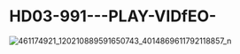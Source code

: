 # HD03-991---PLAY-VIDfEO- 
![461174921_120210889591650743_4014869611792118857_n](https://github.com/user-attachments/assets/58d28b91-c1a0-4c8e-b2fe-ea562ef79ba7)
